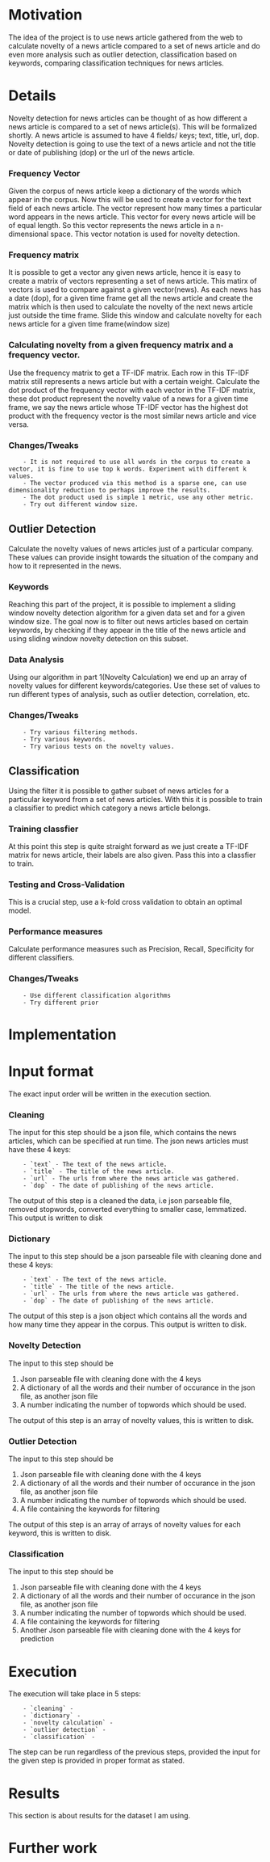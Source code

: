 # Motivation

The idea of the project is to use news article gathered from the web to calculate novelty of a news article compared to a set of news article and do even more analysis such as outlier detection, classification based on keywords, comparing classification techniques for news articles.

# Details
Novelty detection for news articles can be thought of as how different a news article is compared to a set of news article(s). This will be formalized shortly. A news article is assumed to have 4 fields/ keys; text, title, url, dop. Novelty detection is going to use the text of a news article and not the title or date of publishing (dop) or the url of the news article.

### Frequency Vector
Given the corpus of news article keep a dictionary of the words which appear in the corpus. Now this will be used to create a vector for the text field of each news article. The vector represent how many times a particular word appears in the news article. This vector for every news article will be of equal length. So this vector represents the news article in a n-dimensional space. This vector notation is used for novelty detection.

### Frequency matrix
It is possible to get a vector any given news article, hence it is easy to create a matrix of vectors representing a set of news article. This matirx of vectors is used to compare against a given vector(news). As each news has a date (dop), for a given time frame get all the news article and create the matrix which is then used to calculate the novelty of the next news article just outside the time frame. Slide this window and calculate novelty for each news article for a given time frame(window size)

### Calculating novelty from a given frequency matrix and a frequency vector.
Use the frequency matrix to get a TF-IDF matrix. Each row in this TF-IDF matrix still represents a news article but with a certain weight. Calculate the dot product of the frequency vector with each vector in the TF-IDF matrix, these dot product represent the novelty value of a news for a given time frame, we say the news article whose TF-IDF vector has the highest dot product with the frequency vector is the most similar news article and vice versa.

### Changes/Tweaks
        - It is not required to use all words in the corpus to create a vector, it is fine to use top k words. Experiment with different k values.
        - The vector produced via this method is a sparse one, can use dimensionality reduction to perhaps improve the results.
        - The dot product used is simple 1 metric, use any other metric.
        - Try out different window size.

## Outlier Detection
Calculate the novelty values of news articles just of a particular company. These values can provide insight towards the situation of the company and how to it represented in the news.

### Keywords
Reaching this part of the project, it is possible to implement a sliding window novelty detection algorithm for a given data set and for a given window size. The goal now is to filter out news articles based on certain keywords, by checking if they appear in the title of the news article and using sliding window novelty detection on this subset. 

### Data Analysis
Using our algorithm in part 1(Novelty Calculation) we end up an array of novelty values for different keywords/categories. Use these set of values to run different types of analysis, such as outlier detection, correlation, etc. 

### Changes/Tweaks
        - Try various filtering methods.
        - Try various keywords.
        - Try various tests on the novelty values.

## Classification
Using the filter it is possible to gather subset of news articles for a particular keyword from a set of news articles. With this it is possible to train a classifier to predict which category a news article belongs.

### Training classfier
At this point this step is quite straight forward as we just create a TF-IDF matrix for news article, their labels are also given. Pass this into a classfier to train. 

### Testing and Cross-Validation
This is a crucial step, use a k-fold cross validation to obtain an optimal model. 

### Performance measures
Calculate performance  measures such as Precision, Recall, Specificity for different classifiers.

### Changes/Tweaks
        - Use different classification algorithms
        - Try different prior
        
# Implementation


# Input format
The exact input order will be written in the execution section.

### Cleaning
The input for this step should be a json file, which contains the news articles, which can be specified at run time. The json news articles must have these 4 keys:

        - `text` - The text of the news article.
        - `title` - The title of the news article.
        - `url` - The urls from where the news article was gathered.
        - `dop` - The date of publishing of the news article.
       
The output of this step is a cleaned the data, i.e  json parseable file, removed stopwords, converted everything to smaller case, lemmatized. This output is written to disk

### Dictionary
The input to this step should be a json parseable file with cleaning done and these 4 keys:

        - `text` - The text of the news article.
        - `title` - The title of the news article.
        - `url` - The urls from where the news article was gathered.
        - `dop` - The date of publishing of the news article.
        
The output of this step is a json object which contains all the words and how many time they appear in the corpus. This output is written to disk. 

### Novelty Detection
The input to this step should be 
1. Json parseable file with cleaning done with the 4 keys
2. A dictionary of all the words and their number of occurance in the json file, as another json file
3. A number indicating the number of topwords which should be used.

The output of this step is an array of novelty values, this is written to disk.

### Outlier Detection
The input to this step should be 
1. Json parseable file with cleaning done with the 4 keys
2. A dictionary of all the words and their number of occurance in the json file, as another json file
3. A number indicating the number of topwords which should be used.
4. A file containing the keywords for filtering

The output of this step is an array of arrays of novelty values for each keyword, this is written to disk.

### Classification
The input to this step should be 
1. Json parseable file with cleaning done with the 4 keys
2. A dictionary of all the words and their number of occurance in the json file, as another json file
3. A number indicating the number of topwords which should be used.
4. A file containing the keywords for filtering
5. Another Json parseable file with cleaning done with the 4 keys for prediction

# Execution
The execution will take place in 5 steps:

        - `cleaning` - 
        - `dictionary` -
        - `novelty calculation` -
        - `outlier detection` -
        - `classification` -

The step can be run regardless of the previous steps, provided the input for the given step is provided in proper format as stated.

# Results
This section is about results for the dataset I am using.

# Further work
